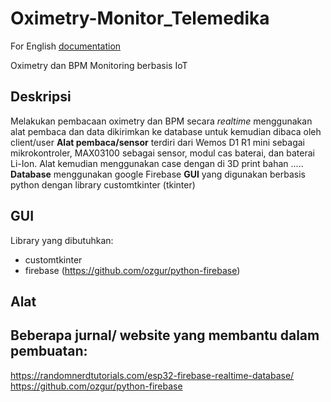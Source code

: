 # Oximetry-Monitor_Telemedika

For English [documentation](README-en.md)

Oximetry dan BPM Monitoring berbasis IoT

## Deskripsi
Melakukan pembacaan oximetry dan BPM secara _realtime_ menggunakan alat pembaca dan data dikirimkan ke database untuk kemudian dibaca oleh client/user
**Alat pembaca/sensor** terdiri dari Wemos D1 R1 mini sebagai mikrokontroler, MAX03100 sebagai sensor, modul cas baterai, dan baterai Li-Ion. Alat kemudian menggunakan case dengan di 3D print bahan .....
**Database** menggunakan google Firebase
**GUI** yang digunakan berbasis python dengan library customtkinter (tkinter)

## GUI

Library yang dibutuhkan:
- customtkinter
- firebase (https://github.com/ozgur/python-firebase)

## Alat

## Beberapa jurnal/ website yang membantu dalam pembuatan:

https://randomnerdtutorials.com/esp32-firebase-realtime-database/
https://github.com/ozgur/python-firebase
